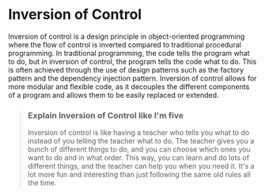 # Inversion of Control

Inversion of control is a design principle in object-oriented programming where the flow of control is inverted compared to traditional procedural programming. In traditional programming, the code tells the program what to do, but in inversion of control, the program tells the code what to do. This is often achieved through the use of design patterns such as the factory pattern and the dependency injection pattern. Inversion of control allows for more modular and flexible code, as it decouples the different components of a program and allows them to be easily replaced or extended.


> ### Explain Inversion of Control like I'm five
> 
> Inversion of control is like having a teacher who tells you what to do instead of you telling the teacher what to do. The teacher gives you a bunch of different things to do, and you can choose which ones you want to do and in what order. This way, you can learn and do lots of different things, and the teacher can help you when you need it. It's a lot more fun and interesting than just following the same old rules all the time.
